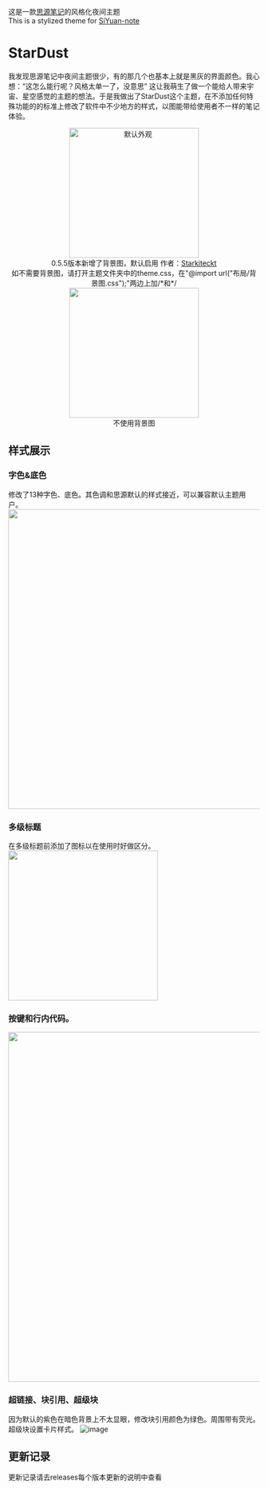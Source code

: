 这是一款<a href="https://github.com/siyuan-note/siyuan">思源笔记</a>的风格化夜间主题<br>
This is a stylized theme for <a href="https://github.com/siyuan-note/siyuan">SiYuan-note</a>
# StarDust
我发现思源笔记中夜间主题很少，有的那几个也基本上就是黑灰的界面颜色。我心想：“这怎么能行呢？风格太单一了，没意思” 这让我萌生了做一个能给人带来宇宙、星空感觉的主题的想法。于是我做出了StarDust这个主题，在不添加任何特殊功能的的标准上修改了软件中不少地方的样式，以图能带给使用者不一样的笔记体验。<br>
<div align="center"><img title="默认外观" src="https://user-images.githubusercontent.com/114859111/227120881-1165599f-dd74-41a9-890a-4aa0093e6005.png" height="260px"><br>0.5.5版本新增了背景图，默认启用    作者：<a href=https://www.artstation.com/starkiteckt">Starkiteckt</a><br>如不需要背景图，请打开主题文件夹中的theme.css，在"@import url("布局/背景图.css");"两边上加/*和*/</div>

<div align="center">
  <img src="https://user-images.githubusercontent.com/114859111/227120779-9d6760da-d7e0-4d3e-96b4-591cceab6d30.png" height="260px"><br>
  不使用背景图
</div>

## 样式展示
### 字色&底色
修改了13种字色、底色。其色调和思源默认的样式接近，可以兼容默认主题用户。<br>
<img src="https://user-images.githubusercontent.com/114859111/217919440-9fefe541-9217-4d23-97c9-3185a3ac4fc8.png" width="600px">

### 多级标题
在多级标题前添加了图标以在使用时好做区分。<br>
<img src="https://user-images.githubusercontent.com/114859111/217919920-f291baab-f905-4444-b9af-df0cc23b9d7b.png" width="300px">

### 按键和行内代码。
<img src="https://user-images.githubusercontent.com/114859111/217919993-0d0ba23c-472e-404d-af0a-727f4bf0d294.png" width="700px">

### 超链接、块引用、超级块
因为默认的紫色在暗色背景上不太显眼，修改块引用颜色为绿色。周围带有荧光。超级块设置卡片样式。
![image](https://user-images.githubusercontent.com/114859111/217920394-1592ebab-1ae7-4ea9-9dd7-fbc5356843c0.png)

## 更新记录
  更新记录请去releases每个版本更新的说明中查看


